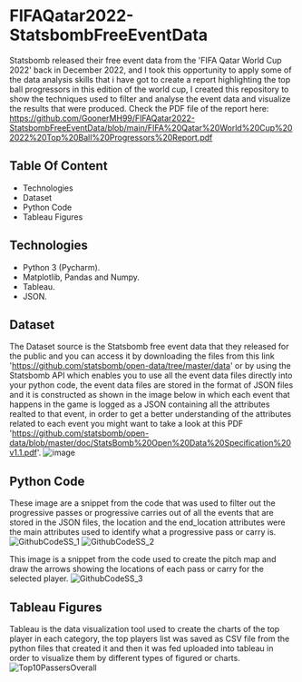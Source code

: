 # FIFAQatar2022-StatsbombFreeEventData
Statsbomb released their free event data from the 'FIFA Qatar World Cup 2022' back in December 2022, and I took this opportunity to apply some of the data analysis skills that i have got to create a report highlighting the top ball progressors in this edition of the world cup, I created this repository to show the techniques used to filter and analyse the event data and visualize the results that were produced.
Check the PDF file of the report here: https://github.com/GoonerMH99/FIFAQatar2022-StatsbombFreeEventData/blob/main/FIFA%20Qatar%20World%20Cup%202022%20Top%20Ball%20Progressors%20Report.pdf

## Table Of Content
* Technologies
* Dataset
* Python Code
* Tableau Figures

## Technologies
* Python 3 (Pycharm).
* Matplotlib, Pandas and Numpy.
* Tableau.
* JSON.

## Dataset
The Dataset source is the Statsbomb free event data that they released for the public and you can access it by downloading the files from this link 'https://github.com/statsbomb/open-data/tree/master/data' or by using the Statsbomb API which enables you to use all the event data files directly into your python code, the event data files are stored in the format of JSON files and it is constructed as shown in the image below in which each event that happens in the game is logged as a JSON containing all the attributes realted to that event, in order to get a better understanding of the attributes related to each event you might want to take a look at this PDF 'https://github.com/statsbomb/open-data/blob/master/doc/StatsBomb%20Open%20Data%20Specification%20v1.1.pdf'.
![image](https://github.com/GoonerMH99/FIFAQatar2022-StatsbombFreeEventData/assets/101012808/9514dd5c-bf3a-4af5-a9b3-16e0f938a2d4)

## Python Code
These image are a snippet from the code that was used to filter out the progressive passes or progressive carries out of all the events that are stored in the JSON files, the location and the end_location attributes were the main attributes used to identify what a progressive pass or carry is.
![GithubCodeSS_1](https://github.com/GoonerMH99/FIFAQatar2022-StatsbombFreeEventData/assets/101012808/c4859cf1-fd3d-4e8f-abaf-2af3855df570)
![GithubCodeSS_2](https://github.com/GoonerMH99/FIFAQatar2022-StatsbombFreeEventData/assets/101012808/7ada9752-58ab-4aff-ae49-cad0d0002843)

This image is a snippet from the code used to create the pitch map and draw the arrows showing the locations of each pass or carry for the selected player.
![GithubCodeSS_3](https://github.com/GoonerMH99/FIFAQatar2022-StatsbombFreeEventData/assets/101012808/629663a1-4743-47f7-97e8-73e3495c0f8f)

## Tableau Figures
Tableau is the data visualization tool used to create the charts of the top player in each category, the top players list was saved as CSV file from the python files that created it and then it was fed uploaded into tableau in order to visualize them by different types of figured or charts.
![Top10PassersOverall](https://github.com/GoonerMH99/FIFAQatar2022-StatsbombFreeEventData/assets/101012808/8417d47d-00bb-42df-893d-ffe1c7701f24)
